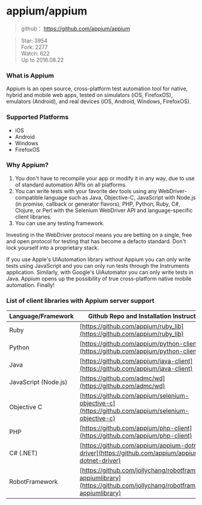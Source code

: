 # appium/appium
> github： https://github.com/appium/appium

> Star: 3954  
> Fork: 2277      
> Watch: 622    
> Up to 2016.08.22    
> 

### What is Appium

Appium is an open source, cross-platform test automation tool for native, hybrid and mobile web apps, tested on simulators (iOS, FirefoxOS), emulators (Android), and real devices (iOS, Android, Windows, FirefoxOS).

### Supported Platforms

* iOS
* Android
* Windows
* FirefoxOS

### Why Appium?

1. You don't have to recompile your app or modify it in any way, due to use of standard automation APIs on all platforms.
2. You can write tests with your favorite dev tools using any WebDriver-compatible language such as Java, Objective-C, JavaScript with Node.js (in promise, callback or generator flavors), PHP, Python, Ruby, C#, Clojure, or Perl with the Selenium WebDriver API and language-specific client libraries.
3. You can use any testing framework.    

Investing in the WebDriver protocol means you are betting on a single, free and open protocol for testing that has become a defacto standard. Don't lock yourself into a proprietary stack.    

If you use Apple's UIAutomation library without Appium you can only write tests using JavaScript and you can only run tests through the Instruments application. Similarly, with Google's UiAutomator you can only write tests in Java. Appium opens up the possibility of true cross-platform native mobile automation. Finally!

### List of client libraries with Appium server support

Language/Framework | Github Repo and Installation Instructions |
----- | ----- |
Ruby | [https://github.com/appium/ruby_lib](https://github.com/appium/ruby_lib)
Python | [https://github.com/appium/python-client](https://github.com/appium/python-client)
Java | [https://github.com/appium/java-client](https://github.com/appium/java-client)
JavaScript (Node.js) | [https://github.com/admc/wd](https://github.com/admc/wd)
Objective C | [https://github.com/appium/selenium-objective-c](https://github.com/appium/selenium-objective-c)
PHP | [https://github.com/appium/php-client](https://github.com/appium/php-client)
C# (.NET) | [https://github.com/appium/appium-dotnet-driver](https://github.com/appium/appium-dotnet-driver)
RobotFramework | [https://github.com/jollychang/robotframework-appiumlibrary](https://github.com/jollychang/robotframework-appiumlibrary)
